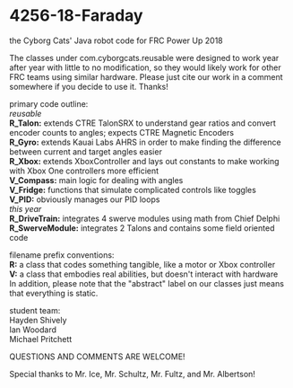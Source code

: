 # 4256-18-Faraday
the Cyborg Cats' Java robot code for FRC Power Up 2018  
  
The classes under com.cyborgcats.reusable were designed to work year after year with little to no modification, so they would likely work for other FRC teams using similar hardware. Please just cite our work in a comment somewhere if you decide to use it. Thanks!  
  
primary code outline:  
_reusable_  
**R_Talon:** extends CTRE TalonSRX to understand gear ratios and convert encoder counts to angles; expects CTRE Magnetic Encoders  
**R_Gyro:** extends Kauai Labs AHRS in order to make finding the difference between current and target angles easier  
**R_Xbox:** extends XboxController and lays out constants to make working with Xbox One controllers more efficient  
**V_Compass:** main logic for dealing with angles  
**V_Fridge:** functions that simulate complicated controls like toggles  
**V_PID:** obviously manages our PID loops  
_this year_  
**R_DriveTrain:** integrates 4 swerve modules using math from Chief Delphi  
**R_SwerveModule:** integrates 2 Talons and contains some field oriented code  
  
filename prefix conventions:  
**R:** a class that codes something tangible, like a motor or Xbox controller  
**V:** a class that embodies real abilities, but doesn't interact with hardware  
In addition, please note that the "abstract" label on our classes just means that everything is static.  

student team:  
Hayden Shively  
Ian Woodard  
Michael Pritchett  
  
QUESTIONS AND COMMENTS ARE WELCOME!  
  
Special thanks to Mr. Ice, Mr. Schultz, Mr. Fultz, and Mr. Albertson!

